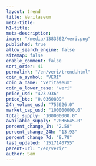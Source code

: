 ```yaml
---
layout: trend
title: Veritaseum
meta-title: 
h1-title: 
meta-description: 
image: "/media/1383562/veri.png"
published: true
allow_search_engine: false
sitemap: false
enable_comment: false
sort_order: 41
permalink: "/en/veri/trend.html"
coin_a_symbol: "VERI"
coin_a_name: "Veritaseum"
coin_a_lower_case: "veri"
price_usd: "423.936"
price_btc: "0.0360809"
24h_volume_usd: "755626.0"
market_cap_usd: "100000000.0"
total_supply: "100000000.0"
available_supply: "2036645.0"
percent_change_1h: "2.58"
percent_change_24h: "13.93"
percent_change_7d: "8.78"
last_updated: "1517140755"
parent-url: "/en/veri/"
author: Sam
---
```


